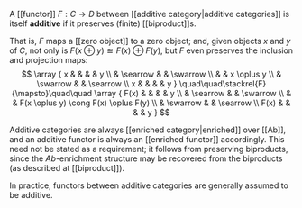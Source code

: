 A [[functor]] $F: C \to D$ between [[additive category|additive categories]] is itself __additive__ if it preserves (finite) [[biproduct]]s.

That is, $F$ maps a [[zero object]] to a zero object; and, given objects $x$ and $y$ of $C$, not only is $F(x \oplus y) \cong F(x) \oplus F(y)$, but $F$ even preserves the inclusion and projection maps:
$$
\array { x &          &            &          & y \\
           & \searrow &            & \swarrow \\
           &          & x \oplus y \\
           & \swarrow &            & \searrow \\
         x &          &            &          & y }
\quad\quad\stackrel{F}{\mapsto}\quad\quad
\array { F(x) &          &                                      &          & y \\
              & \searrow &                                      & \swarrow \\
              &          & F(x \oplus y) \cong F(x) \oplus F(y) \\
              & \swarrow &                                      & \searrow \\
         F(x) &          &                                      &          & y }
$$

Additive categories are always [[enriched category|enriched]] over [[Ab]], and an additive functor is always an [[enriched functor]] accordingly.  This need not be stated as a requirement; it follows from preserving biproducts, since the $Ab$-enrichment structure may be recovered from the biproducts (as described at [[biproduct]]).

In practice, functors between additive categories are generally assumed to be additive.